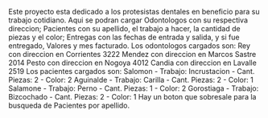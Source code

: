 Este proyecto esta dedicado a los protesistas dentales en beneficio para su trabajo cotidiano.
Aqui se podran cargar Odontologos con su respectiva direccion; Pacientes con su apellido, el trabajo a hacer, la cantidad de piezas y el color; 
Entregas con las fechas de entrada y salida, y si fue entregado, Valores y mes facturado.
Los odontologos cargados son: Rey con direccion en Corrientes 3222
                              Mendez con direccion en Marcos Sastre 2014
                              Pesto con direccion en Nogoya 4012
                              Candia con direccion en Lavalle 2519
Los pacientes cargados son: Salomon - Trabajo: Incrustacion - Cant. Piezas: 2 - Color: 2
                            Aguinalde - Trabajo: Carilla - Cant. Piezas: 2 - Color: 1
                            Salamone - Trabajo: Perno - Cant. Piezas: 1 - Color: 2
                            Gorostiaga - Trabajo: Bizcochado - Cant. Piezas: 2 - Color: 1
Hay un boton que sobresale para la busqueda de Pacientes por apellido.
